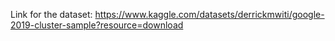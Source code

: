 Link for the dataset: https://www.kaggle.com/datasets/derrickmwiti/google-2019-cluster-sample?resource=download
